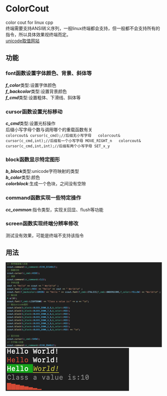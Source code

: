# ColorCout
 color cout for linux cpp    
终端需要支持ANSI转义序列，一般linux终端都会支持，但一般都不会支持所有的指令，所以具体效果视终端而定。   
[unicode取值网站](https://symbl.cc/cn/unicode-table/#block-elements)
## 功能  
### font函数设置字体颜色、背景、斜体等   
***f_color***类型:设置字体颜色  
***f_backcolor***类型:设置背景颜色  
***f_cmd***类型:设置粗体、下滑线、斜体等  
### cursor函数设置光标移动  
***c_cmd***类型:设置光标操作  
后缀小写字母个数与调用哪个的重载函数有关  
`colorcout& cursor(c_cmd);//后缀无小写字母  
colorcout& cursor(c_cmd,int);//后缀有一个小写字母 MOVE_RIGHT_n  
colorcout& cursor(c_cmd,int,int);//后缀有两个小写字母 SET_x_y`  
### block函数显示特定图形
***b_block***类型:unicode字符映射的类型  
***b_color***类型:颜色  
***colorblock***:生成一个色块，之间没有空隙  
### command函数实现一些特定操作  
***cc_common***:指令类型，实现关回显、flush等功能  
### screen函数实现终端分辨率修改  
 测试没有效果，可能是终端不支持该指令  
## 用法  
![用法](https://github.com/Marspacecraft/ColorCout/blob/main/pic2.png)
![结果](https://github.com/Marspacecraft/ColorCout/blob/main/pic.png)


